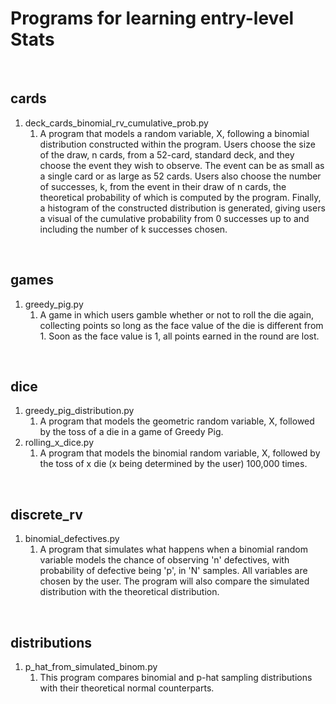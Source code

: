 # Programs for learning entry-level Stats

<br/>

## <b>cards</b>
1. deck_cards_binomial_rv_cumulative_prob.py 
	1. A program that models a random variable, X, following a binomial distribution constructed within the program. Users choose the size of the draw, n cards, from a 52-card, standard deck, and they choose the event they wish to observe. The event can be as small as a single card or as large as 52 cards. Users also choose the number of successes, k, from the event in their draw of n cards, the theoretical probability of which is computed by the program. Finally, a histogram of the constructed distribution is generated, giving users a visual of the cumulative probability from 0 successes up to and including the number of k successes chosen.

<br/>

## <b>games</b>
1. greedy_pig.py
	1. A game in which users gamble whether or not to roll the die again, collecting points so long as the face value of the die is different from 1. Soon as the face value is 1, all points earned in the round are lost.

<br/>

## <b>dice</b>
1. greedy_pig_distribution.py
	1. A program that models the geometric random variable, X, followed by the toss of a die in a game of Greedy Pig.
2. rolling_x_dice.py
	1. A program that models the binomial random variable, X, followed by the toss of x die (x being determined by the user) 100,000 times.

<br/>

## <b>discrete_rv</b>
1. binomial_defectives.py
	1. A program that simulates what happens when a binomial random variable models the chance of observing 'n' defectives, with probability of defective being 'p', in 'N' samples. All variables are chosen by the user. The program will also compare the simulated distribution with the theoretical distribution.

<br/>

## <b>distributions</b>
1. p_hat_from_simulated_binom.py
	1. This program compares binomial and p-hat sampling distributions with their theoretical normal counterparts.
